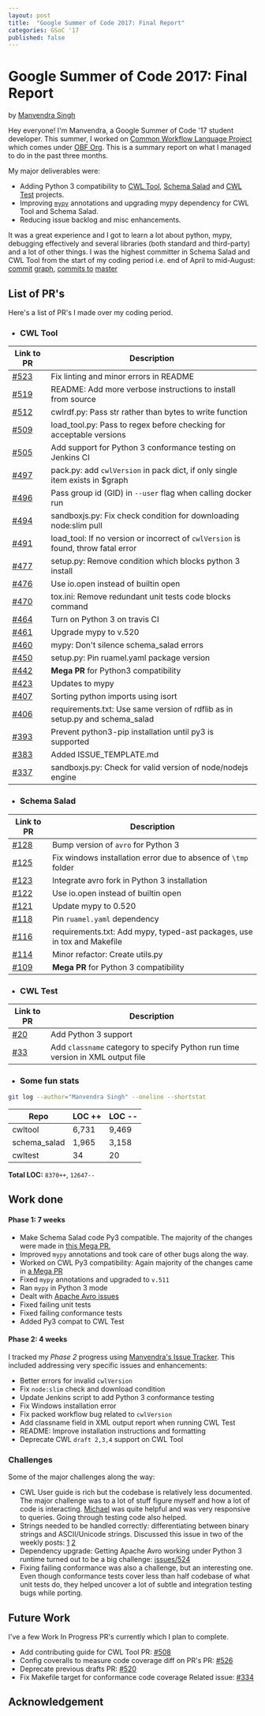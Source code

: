 ```yaml
---
layout: post
title:  "Google Summer of Code 2017: Final Report"
categories: GSoC '17
published: false
---
```


# Google Summer of Code 2017: Final Report
by [Manvendra Singh](github.com/manu-chroma)

Hey everyone! I'm Manvendra, a Google Summer of Code '17 student developer. This summer, I worked on [Common Workflow Language Project](github.com/common-workflow-language/) which comes under [OBF Org](https://www.open-bio.org/wiki/Main_Page). This is a summary report on what I managed to do in the past three months. 

My major deliverables were:
- Adding Python 3 compatibility to [CWL Tool](https://github.com/common-workflow-language/cwltool), [Schema Salad](https://github.com/common-workflow-language/schema_salad) and [CWL Test](https://github.com/common-workflow-language/cwltest) projects.
- Improving [``mypy``](http://mypy-lang.org/) annotations and upgrading mypy dependency for CWL Tool and Schema Salad. 
- Reducing issue backlog and misc enhancements.

It was a great experience and I got to learn a lot about python, mypy, debugging effectively and several libraries (both standard and third-party) and a lot of other things. I was the highest committer in Schema Salad and CWL Tool from the start of my coding period i.e. end of April to mid-August: [commit](https://github.com/common-workflow-language/cwltool/graphs/contributors?from=2017-05-30&to=2017-08-17&type=c) [graph](https://github.com/common-workflow-language/schema_salad/graphs/contributors?from=2017-05-05&to=2017-08-17&type=c), [commits to](https://github.com/common-workflow-language/cwltool/commits/master?author=manu-chroma) [master](https://github.com/common-workflow-language/schema_salad/commits/master?author=manu-chroma) 

<!-- @todo:refactor this part here: 
## Learnings and takeaways

I got alot of experience in Software Engineering and learned about Python and related tools. I read lots and lots of blog posts when searching and trying to find best pratices for coding. @todo:improve: 

- Used Python debugger alot. Explored a new way to find and squash errors. Was really helpful all along. -->

## List of PR's

Here's a list of PR's I made over my coding period.

- ### CWL Tool

| Link to PR                                                           |  Description                                                                      | 
|----------------------------------------------------------------------|-----------------------------------------------------------------------------------| 
| [#523](https://github.com/common-workflow-language/cwltool/pull/523) |  Fix linting and minor errors in README                                             | 
| [#519](https://github.com/common-workflow-language/cwltool/pull/519) |  README: Add more verbose instructions to install from source                     | 
| [#512](https://github.com/common-workflow-language/cwltool/pull/512) |  cwlrdf.py: Pass str rather than bytes to write function           | 
| [#509](https://github.com/common-workflow-language/cwltool/pull/509) |  load_tool.py: Pass to regex before checking for acceptable versions              | 
| [#505](https://github.com/common-workflow-language/cwltool/pull/505) |  Add support for Python 3 conformance testing on Jenkins CI                       | 
| [#497](https://github.com/common-workflow-language/cwltool/pull/497) |  pack.py: add `cwlVersion` in pack dict, if only single item exists in $graph     | 
| [#496](https://github.com/common-workflow-language/cwltool/pull/496) |  Pass group id (GID) in `--user` flag when calling docker run                 | 
| [#494](https://github.com/common-workflow-language/cwltool/pull/494) |  sandboxjs.py: Fix check condition for downloading node:slim pull                          | 
| [#491](https://github.com/common-workflow-language/cwltool/pull/491) |  load_tool: If no version or incorrect of `cwlVersion` is found, throw fatal error | 
| [#477](https://github.com/common-workflow-language/cwltool/pull/477) |  setup.py: Remove condition which blocks python 3 install                         | 
| [#476](https://github.com/common-workflow-language/cwltool/pull/476) |  Use io.open instead of builtin open                      | 
| [#470](https://github.com/common-workflow-language/cwltool/pull/470) |  tox.ini: Remove redundant unit tests code blocks command                                      | 
| [#464](https://github.com/common-workflow-language/cwltool/pull/464) |  Turn on Python 3 on travis CI                                                    | 
| [#461](https://github.com/common-workflow-language/cwltool/pull/461) |  Upgrade mypy to v.520                                                            | 
| [#460](https://github.com/common-workflow-language/cwltool/pull/460) |  mypy: Don't silence schema_salad errors                                          | 
| [#450](https://github.com/common-workflow-language/cwltool/pull/450) |  setup.py: Pin ruamel.yaml package version                                        | 
| [#442](https://github.com/common-workflow-language/cwltool/pull/442) |  **Mega PR** for Python3 compatibility                              | 
| [#423](https://github.com/common-workflow-language/cwltool/pull/423) |  Updates to mypy                                                                  | 
| [#407](https://github.com/common-workflow-language/cwltool/pull/407) |  Sorting python imports using isort                                               | 
| [#406](https://github.com/common-workflow-language/cwltool/pull/406) |  requirements.txt: Use same version of rdflib as in setup.py and schema_salad     | 
| [#393](https://github.com/common-workflow-language/cwltool/pull/393) |  Prevent python3-pip installation until py3 is supported                    | 
| [#383](https://github.com/common-workflow-language/cwltool/pull/383) |  Added ISSUE_TEMPLATE.md                                                          | 
| [#337](https://github.com/common-workflow-language/cwltool/pull/337) |  sandboxjs.py: Check for valid version of node/nodejs engine                      | 

- ### Schema Salad

| Link to PR                                                        |  Description                                                             | 
|-------------------------------------------------------------------|--------------------------------------------------------------------------| 
| [#128](https://github.com/common-workflow-language/schema_salad/pull/128) |  Bump version of `avro` for Python 3                             | 
| [#125](https://github.com/common-workflow-language/schema_salad/pull/125) |  Fix windows installation error due to absence of `\tmp` folder  | 
| [#123](https://github.com/common-workflow-language/schema_salad/pull/123) |  Integrate avro fork in Python 3 installation                    |
| [#122](https://github.com/common-workflow-language/schema_salad/pull/122) |  Use io.open instead of builtin open                             | 
| [#121](https://github.com/common-workflow-language/schema_salad/pull/121) |  Update mypy to 0.520                                            |
| [#118](https://github.com/common-workflow-language/schema_salad/pull/118) |  Pin `ruamel.yaml` dependency                                    | 
| [#116](https://github.com/common-workflow-language/schema_salad/pull/116) |  requirements.txt: Add mypy, typed-ast packages, use in tox and Makefile | 
| [#114](https://github.com/common-workflow-language/schema_salad/pull/114) |  Minor refactor: Create utils.py                                 | 
| [#109](https://github.com/common-workflow-language/schema_salad/pull/109) |  **Mega PR** for Python 3 compatibility                              | 


- ### CWL Test

| Link to PR                                                  | Description                                                                     | 
|-------------------------------------------------------------|---------------------------------------------------------------------------------| 
| [#20](https://github.com/common-workflow-language/cwltest/pull/20) | Add Python 3 support                                                     | 
| [#33](https://github.com/common-workflow-language/cwltest/pull/33) | Add `classname` category to specify Python run time version in XML output file| 


- ### Some fun stats

``` bash 
git log --author="Manvendra Singh" --oneline --shortstat
```
| Repo         |     LOC ++ |  LOC -- | 
|--------------|------------|---------| 
| cwltool      |     6,731  |  9,469  | 
| schema_salad |     1,965  |  3,158  | 
| cwltest      |     34     |  20     | 

**Total LOC:** ``8370++``, ``12647--`` 


## Work done 

<!-- @todo:fix tweet photo:
<center>
![img](http://i.imgur.com/lOYlFvT.png)
</center>

@todo: caption for tweet\: one of the highpoints of my work: shipping work. or something better?:
 -->

#### Phase 1: 7 weeks

- Make Schema Salad code Py3 compatible. The majority of the changes were made in [this Mega PR.](https://github.com/common-workflow-language/schema_salad/pull/109)
- Improved ``mypy`` annotations and took care of other bugs along the way. 
- Worked on CWL Py3 compatibility: Again majority of the changes came in [a Mega PR](https://github.com/common-workflow-language/cwltool/pull/442) 
- Fixed ``mypy`` annotations and upgraded to ``v.511``
- Ran ``mypy`` in Python 3 mode
- Dealt with [Apache Avro issues](https://github.com/common-workflow-language/cwltool/issues/524)
- Fixed failing unit tests
- Fixed failing conformance tests
- Added Py3 compat to CWL Test

#### Phase 2: 4 weeks 

I tracked my _Phase 2_ progress using [Manvendra's Issue Tracker](https://github.com/orgs/common-workflow-language/projects/3?fullscreen=true). This included addressing very specific issues and enhancements: 

- Better errors for invalid ``cwlVersion``
- Fix ``node:slim`` check and download condition
- Update Jenkins script to add Python 3 conformance testing
- Fix Windows installation error
- Fix packed workflow bug related to ``cwlVersion``
- Add classname field in XML output report when running CWL Test
- README: Improve installation instructions and formatting
- Deprecate CWL ``draft 2,3,4`` support on CWL Tool

### Challenges

Some of the major challenges along the way:

- CWL User guide is rich but the codebase is relatively less documented. The major challenge was to a lot of stuff figure myself and how a lot of code is interacting. [Michael](github.com/mr-c) was quite helpful and was very responsive to queries. Going through testing code also helped.
- Strings needed to be handled correctly: differentiating between binary strings and ASCII/Unicode strings. Discussed this issue in two of the weekly posts: [1](https://manu-chroma.github.io/blog/gsoc/'17/2017/06/19/week-3.html) [2](https://manu-chroma.github.io/blog/gsoc/'17/2017/07/03/week-5.html)  
- Dependency upgrade: Getting Apache Avro working under Python 3 runtime turned out to be a big challenge: [issues/524](https://github.com/common-workflow-language/cwltool/issues/524)
- Fixing failing conformance was also a challenge, but an interesting one. Even though conformance tests cover less than half codebase of what unit tests do, they helped uncover a lot of subtle and integration testing bugs while porting.

## Future Work

I've a few Work In Progress PR's currently which I plan to complete. 

- Add contributing guide for CWL Tool
PR: [#508](https://github.com/common-workflow-language/cwltool/pull/508)
- Config coveralls to measure code coverage diff on PR's
PR: [#526](https://github.com/common-workflow-language/cwltool/pull/526)
- Deprecate previous drafts
PR: [#520](https://github.com/common-workflow-language/cwltool/pull/520)
- Fix Makefile target for conformance code coverage
Related issue: [#334](https://github.com/common-workflow-language/cwltool/issues/334)

## Acknowledgement

<!-- I would like to thank a bunch of people for helping me out throughout my journey. One of the best part of open source dev is to see other people willingly help out each other and collaborate to create amazing software. I'd like to thank my mentors Michael Crusoe, Anton Khodak and Jaanke van Der @todo:fix names and add links: :add content from mail and evals:
I am very grateful to Michael. He was very responsive and helpful all along. He ended up giving very useful insights at alot of times to help me fix the problems. @todo:mention the community as well:

I would also like to thank Alexandr who helped me in mypy debugging and wrote a few stub files, Kapil who reviwed some of my code and I reviwed his, Petr for hanging around and giving ocassional advice on various crucial decsions. I would also like to thank the entire ``mypy`` community: they were super active on Gitter and really helped around and provided some guidance in porting decsion and getting ``mypy`` running on both Python 2 and 3. 

@todo:how to end the post: @refator: I feel I've added some value to the project through my work. I was able to sucessfully deliver my project objectives and @todo: software got better and ms windows support: :and the end:  -->